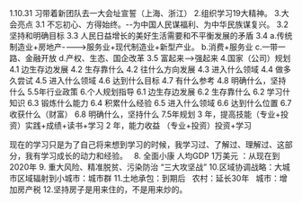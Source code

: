 1.10.31 习带着新团队去一大会址宣誓（上海、浙江）
2.组织学习19大精神。
3.大会亮点
  3.1 不忘初心、方得始终。--为中国人民谋福利、为中华民族谋复兴。
  3.2 坚持和明确目标
  3.3 人民日益增长的美好生活需要和不平衡发展的矛盾
  3.4 a.传统制造业+房地产---->服务业+现代制造业+新型产业。
      b.消费+服务业
      c.一带一路、金融开放
      d.产权、生态、国企改革
  3.5 富起来-->强起来
4.国家（公司）规划
  4.1 边生存边发展
  4.2 生存靠什么
  4.2 往什么方向发展
  4.3 进入什么领域
  4.4 做多久尝试
  4.5 进入什么领域
  4.6 达到什么目标
  4.7 有什么参考
  4.8 明确什么，坚持什么
5.5年行业政策
6.个人规划指导
  6.1 边生存边发展
  6.2 生存靠什么
  6.2 学习什知识
  6.3 锻炼什么能力
  6.4 积累什么经验
  6.5 进入什么领域
  6.6 达到什么位置
  6.7 收获什么（财富）
  6.8 明确什么，坚持什么
7.5年规划
  3 年，提高技能（专业+投资）实践+成绩+读书+学习
  2 年，能力收益 （专业+投资）投资+学习
  
  现在的学习只是为了自己将来想到学习的时候，我学习过、了解过、理解过、这部分，我有学习成长的动力和经验。
  
8. 全面小康 人均GDP 1万美元 ：从现在到2020年
9. 重大风险、精准脱贫、污染防治 “三大攻坚战”
10.区域协调战略：大城市区域辐射到小城市：城市群
11.土地承包：到期后
   农村：延长30年
   城市：增加房产税
12.坚持房子是用来住的，不是用来炒的。
